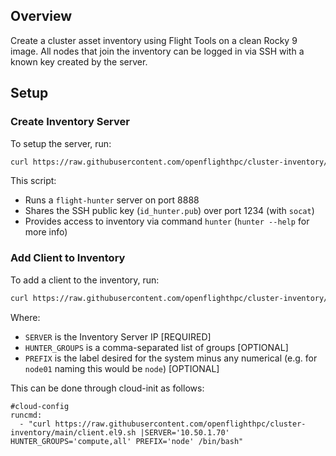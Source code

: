 ## Overview

Create a cluster asset inventory using Flight Tools on a clean Rocky 9 image. All nodes that join the inventory can be logged in via SSH with a known key created by the server.

## Setup

### Create Inventory Server

To setup the server, run:
```bash
curl https://raw.githubusercontent.com/openflighthpc/cluster-inventory/main/server.el9.sh |/bin/bash
```

This script: 
- Runs a `flight-hunter` server on port 8888
- Shares the SSH public key (`id_hunter.pub`) over port 1234 (with `socat`) 
- Provides access to inventory via command `hunter` (`hunter --help` for more info) 

### Add Client to Inventory

To add a client to the inventory, run:
```bash
curl https://raw.githubusercontent.com/openflighthpc/cluster-inventory/main/client.el9.sh |SERVER="SERVER_IP_ADDRESS" HUNTER_GROUPS='compute,all' PREFIX='node' /bin/bash
```

Where:
- `SERVER` is the Inventory Server IP [REQUIRED]
- `HUNTER_GROUPS` is a comma-separated list of groups [OPTIONAL]
- `PREFIX` is the label desired for the system minus any numerical (e.g. for `node01` naming this would be `node`) [OPTIONAL]

This can be done through cloud-init as follows:
```
#cloud-config
runcmd:
  - "curl https://raw.githubusercontent.com/openflighthpc/cluster-inventory/main/client.el9.sh |SERVER='10.50.1.70' HUNTER_GROUPS='compute,all' PREFIX='node' /bin/bash"
```

